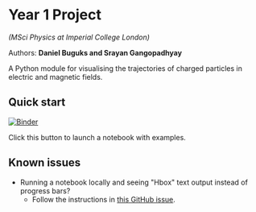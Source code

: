 # Year 1 Project
*(MSci Physics at Imperial College London)*

Authors: **Daniel Buguks and Srayan Gangopadhyay**

A Python module for visualising the trajectories of charged particles in electric and magnetic fields.  

## Quick start

[![Binder](https://mybinder.org/badge_logo.svg)](https://mybinder.org/v2/gh/sgango/Y1-Project/master?filepath=demo.ipynb)

Click this button to launch a notebook with examples.

## Known issues

* Running a notebook locally and seeing "Hbox" text output instead of progress bars?  
    * Follow the instructions in [this GitHub issue](https://github.com/tqdm/tqdm/issues/394#issuecomment-384743637).
